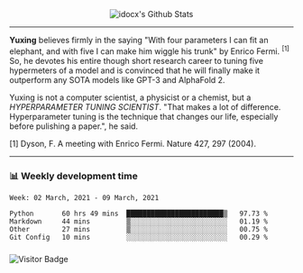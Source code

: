 <div align="center">
    <img align="center" src="https://github-readme-stats.vercel.app/api?username=idocx&show_icons=true&hide_border=true" alt="idocx's Github Stats"></img>
</div>

---

**Yuxing** believes firmly in the saying "With four parameters I can fit an elephant, and with five I can make him wiggle his trunk" by Enrico Fermi. <sup>[1]</sup> So, he devotes his entire though short research career to tuning five hypermeters of a model and is convinced that he will finally make it outperform any SOTA models like GPT-3 and AlphaFold 2.

Yuxing is not a computer scientist, a physicist or a chemist, but a *HYPERPARAMETER TUNING SCIENTIST*. "That makes a lot of difference. Hyperparameter tuning is the technique that changes our life, especially before pulishing a paper.", he said.

[1] Dyson, F. A meeting with Enrico Fermi. Nature 427, 297 (2004).


---

### 📊 Weekly development time
<!--START_SECTION:waka-->
```text
Week: 02 March, 2021 - 09 March, 2021

Python       60 hrs 49 mins  ████████████████████████▒   97.73 % 
Markdown     44 mins         ▒░░░░░░░░░░░░░░░░░░░░░░░░   01.19 % 
Other        27 mins         ▒░░░░░░░░░░░░░░░░░░░░░░░░   00.75 % 
Git Config   10 mins         ░░░░░░░░░░░░░░░░░░░░░░░░░   00.29 % 
```
<!--END_SECTION:waka-->

### 

![Visitor Badge](https://visitor-badge.laobi.icu/badge?page_id=idocx.idocx)